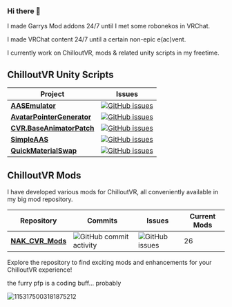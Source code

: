 ### Hi there 👋

I made Garrys Mod addons 24/7 until I met some robonekos in VRChat.

I made VRChat content 24/7 until a certain non-epic e(ac)vent.

I currently work on ChilloutVR, mods & related unity scripts in my freetime.

## ChilloutVR Unity Scripts

| Project                                           | Issues                                                                                                                                                                                                                                  |
|---------------------------------------------------|----------------------------------------------------------------------------------------------------------------------------------------------------------------------------------------------------------------------------------------|
| [**AASEmulator**](https://github.com/NotAKidOnSteam/AASEmulator/)                                                   | [![GitHub issues](https://img.shields.io/github/issues/NotAKidOnSteam/AASEmulator?color=green&logo=github&style=flat)](https://github.com/NotAKidOnSteam/AASEmulator/issues)                                       |
| [**AvatarPointerGenerator**](https://github.com/NotAKidOnSteam/AvatarPointerGenerator/)           | [![GitHub issues](https://img.shields.io/github/issues/NotAKidOnSteam/AvatarPointerGenerator?color=green&logo=github&style=flat)](https://github.com/NotAKidOnSteam/AvatarPointerGenerator/issues) |
| [**CVR.BaseAnimatorPatch**](https://github.com/NotAKidOnSteam/CVR.BaseAnimatorPatch/)               | [![GitHub issues](https://img.shields.io/github/issues/NotAKidOnSteam/CVR.BaseAnimatorPatch?color=green&logo=github&style=flat)](https://github.com/NotAKidOnSteam/CVR.BaseAnimatorPatch/issues)     |
| [**SimpleAAS**](https://github.com/NotAKidOnSteam/SimpleAAS/)                                                   | [![GitHub issues](https://img.shields.io/github/issues/NotAKidOnSteam/SimpleAAS?color=green&logo=github&style=flat)](https://github.com/NotAKidOnSteam/SimpleAAS/issues)                                       |
| [**QuickMaterialSwap**](https://github.com/NotAKidOnSteam/QuickMaterialSwap/)                           | [![GitHub issues](https://img.shields.io/github/issues/NotAKidOnSteam/QuickMaterialSwap?color=green&logo=github&style=flat)](https://github.com/NotAKidOnSteam/QuickMaterialSwap/issues)                           |

## ChilloutVR Mods

I have developed various mods for ChilloutVR, all conveniently available in my big mod repository.

| Repository               | Commits                                                              | Issues                                                           | Current Mods |
|--------------------------|----------------------------------------------------------------------|------------------------------------------------------------------|--------------|
| [**NAK_CVR_Mods**](https://github.com/NotAKidOnSteam/NAK_CVR_Mods/) | ![GitHub commit activity](https://img.shields.io/github/commit-activity/m/NotAKidOnSteam/NAK_CVR_Mods?color=blue&logo=github&style=flat) | ![GitHub issues](https://img.shields.io/github/issues/NotAKidOnSteam/NAK_CVR_Mods?color=red&logo=github&style=flat) | 26           |

Explore the repository to find exciting mods and enhancements for your ChilloutVR experience!



the furry pfp is a coding buff... probably

![1153175003181875212](https://github.com/NotAKidOnSteam/NotAKidOnSteam/assets/37721153/9251d0ad-28e8-4989-87cf-6971f1591a66)

